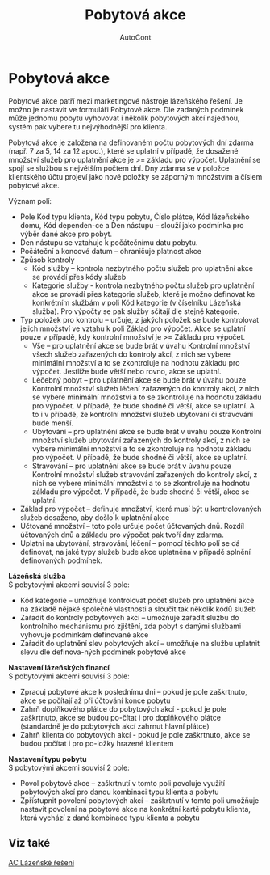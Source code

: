 ﻿---
    title: "Pobytová akce"
    author: AutoCont
    ms.date: 04/30/2018
    ms.topic: article
    ms.prod: dynamics-nav-2017
    ms.contentlocale: cs-cz
    ms.lasthandoff: 04/30/2018
---

# Pobytová akce

Pobytové akce patří mezi marketingové nástroje lázeňského řešení. Je možno je nastavit ve formuláři Pobytové akce. Dle zadaných podmínek může jednomu pobytu vyhovovat i několik pobytových akcí najednou, systém pak vybere tu nejvýhodnější pro klienta.

Pobytová akce je založena na definovaném počtu pobytových dní zdarma (např. 7 za 5, 14 za 12 apod.), které se uplatní v případě, že dosažené množství služeb pro uplatnění akce je >= základu pro výpočet. Uplatnění se spojí se službou s největším počtem dní.
Dny zdarma se v položce klientského účtu projeví jako nové položky se záporným množstvím a číslem pobytové akce.

Význam polí:
-	Pole Kód typu klienta, Kód typu pobytu, Číslo plátce, Kód lázeňského domu, Kód dependen-ce a Den nástupu – slouží jako podmínka pro výběr dané akce pro pobyt. 
-	Den nástupu se vztahuje k počátečnímu datu pobytu.
-	Počáteční a koncové datum – ohraničuje platnost akce
-	Způsob kontroly
	- 	Kód služby – kontrola nezbytného počtu služeb pro uplatnění akce se provádí přes kódy služeb
	- 	Kategorie služby - kontrola nezbytného počtu služeb pro uplatnění akce se provádí přes kategorie služeb, které je možno definovat ke konkrétním službám v poli Kód kategorie (v číselníku Lázeňská služba). Pro výpočty se pak služby sčítají dle stejné kategorie.
-	Typ položek pro kontrolu – určuje, z jakých položek se bude kontrolovat jejich množství ve vztahu k poli Základ pro výpočet. Akce se uplatní pouze v případě, kdy kontrolní množství je >= Základu pro výpočet.  
	- 	Vše – pro uplatnění akce se bude brát v úvahu Kontrolní množství všech služeb zařazených do kontroly akcí, z nich se vybere minimální množství a to se zkontroluje na hodnotu základu pro výpočet. Jestliže bude větší nebo rovno, akce se uplatní.
	- 	Léčebný pobyt – pro uplatnění akce se bude brát v úvahu pouze Kontrolní množství služeb léčení zařazených do kontroly akcí, z nich se vybere minimální množství a to se zkontroluje na hodnotu základu pro výpočet. V případě, že bude shodné či větší, akce se uplatní. A to i v případě, že kontrolní množství služeb ubytování či stravování bude menší.
	- 	Ubytování – pro uplatnění akce se bude brát v úvahu pouze Kontrolní množství služeb ubytování zařazených do kontroly akcí, z nich se vybere minimální množství a to se zkontroluje na hodnotu základu pro výpočet. V případě, že bude shodné či větší, akce se uplatní.
	- 	Stravování – pro uplatnění akce se bude brát v úvahu pouze Kontrolní množství služeb stravování zařazených do kontroly akcí, z nich se vybere minimální množství a to se zkontroluje na hodnotu základu pro výpočet. V případě, že bude shodné či větší, akce se uplatní.
-	Základ pro výpočet – definuje množství, které musí být u kontrolovaných služeb dosaženo, aby došlo k uplatnění akce
-	Účtované množství – toto pole určuje počet účtovaných dnů. Rozdíl účtovaných dnů a základu pro výpočet pak tvoří dny zdarma.
-	Uplatni na ubytování, stravování, léčení – pomocí těchto polí se dá definovat, na jaké typy služeb bude akce uplatněna v případě splnění definovaných podmínek.

**Lázeňská služba**  
S pobytovými akcemi souvisí 3 pole:
-	Kód kategorie – umožňuje kontrolovat počet služeb pro uplatnění akce na základě nějaké společné vlastnosti a sloučit tak několik kódů služeb
-	Zařadit do kontroly pobytových akcí – umožňuje zařadit službu do kontrolního mechanismu pro zjištění, zda pobyt s danými službami vyhovuje podmínkám definované akce
-	Zařadit do uplatnění slev pobytových akcí – umožňuje na službu uplatnit slevu dle definova-ných podmínek pobytové akce

**Nastavení lázeňských financí**  
S pobytovými akcemi souvisí 3 pole:
-	Zpracuj pobytové akce k poslednímu dni – pokud je pole zaškrtnuto, akce se počítají až při účtování konce pobytu
-	Zahrň doplňkového plátce do pobytových akcí - pokud je pole zaškrtnuto, akce se budou po-čítat i pro doplňkového plátce (standardně je do pobytových akcí zahrnut hlavní plátce)
-	Zahrň klienta do pobytových akcí - pokud je pole zaškrtnuto, akce se budou počítat i pro po-ložky hrazené klientem

**Nastavení typu pobytu**   
S pobytovými akcemi souvisí 2 pole:
-	Povol pobytové akce – zaškrtnutí v tomto poli povoluje využití pobytových akcí pro danou kombinaci typu klienta a pobytu
-	Zpřístupnit povolení pobytových akcí – zaškrtnutí v tomto poli umožňuje nastavit povolení na pobytové akce na konkrétní kartě pobytu klienta, která vychází z dané kombinace typu klienta a pobytu 



## <a name="see-also"></a>Viz také
[AC Lázeňské řešení](ac-spa-solution.md)
